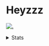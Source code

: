 # Heyzzz  

[![.](https://skillicons.dev/icons?i=js,java)](https://skillicons.dev)  

<details>
<summary>Stats</summary
<!--START_SECTION:waka-->

```txt
JavaScript     15 hrs 35 mins  █████████████▓░░░░░░░░░░░   54.68 %
Rust           6 hrs 13 mins   █████▒░░░░░░░░░░░░░░░░░░░   21.82 %
C++            2 hrs 16 mins   ██░░░░░░░░░░░░░░░░░░░░░░░   07.97 %
JSON           1 hr 56 mins    █▓░░░░░░░░░░░░░░░░░░░░░░░   06.82 %
CSS            1 hr 46 mins    █▓░░░░░░░░░░░░░░░░░░░░░░░   06.25 %
```

<!--END_SECTION:waka-->
</details>
